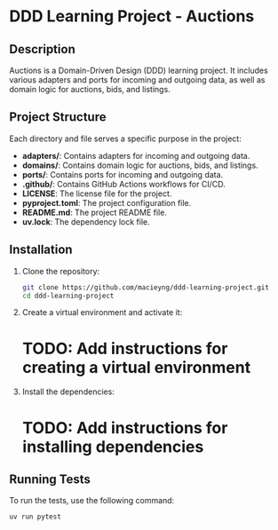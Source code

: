 # DDD Learning Project - Auctions

## Description

Auctions is a Domain-Driven Design (DDD) learning project. It includes various adapters and ports for incoming and outgoing data, as well as domain logic for auctions, bids, and listings.

## Project Structure

Each directory and file serves a specific purpose in the project:

- **adapters/**: Contains adapters for incoming and outgoing data.
- **domains/**: Contains domain logic for auctions, bids, and listings.
- **ports/**: Contains ports for incoming and outgoing data.
- **.github/**: Contains GitHub Actions workflows for CI/CD.
- **LICENSE**: The license file for the project.
- **pyproject.toml**: The project configuration file.
- **README.md**: The project README file.
- **uv.lock**: The dependency lock file.

## Installation

1. Clone the repository:
    ```sh
    git clone https://github.com/macieyng/ddd-learning-project.git
    cd ddd-learning-project
    ```

2. Create a virtual environment and activate it:
    # TODO: Add instructions for creating a virtual environment

3. Install the dependencies:
    # TODO: Add instructions for installing dependencies


## Running Tests

To run the tests, use the following command:
```sh
uv run pytest
```
